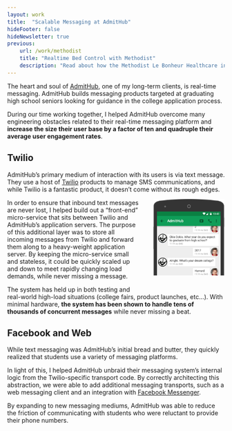 ```yaml
---
layout: work
title:  "Scalable Messaging at AdmitHub"
hideFooter: false
hideNewsletter: true
previous:
    url: /work/methodist
    title: "Realtime Bed Control with Methodist"
    description: "Read about how the Methodist Le Bonheur Healthcare in Memphis, Tennessee saved millions in licencing costs by switching off of third-party internal software, and onto a system that I helped develop."
---
```


The heart and soul of <a href="https://www.admithub.com/">AdmitHub</a>, one of my long-term clients, is real-time messaging. AdmitHub builds messaging products targeted at graduating high school seniors looking for guidance in the college application process.

During our time working together, I helped AdmitHub overcome many engineering obstacles related to their real-time messaging platform and <strong>increase the size their user base by a factor of ten and quadruple their average user engagement rates</strong>.

## Twilio

AdmitHub’s primary medium of interaction with its users is via text message. They use a host of <a href="https://www.twilio.com/">Twilio</a> products to manage SMS communications, and while Twilio is a fantastic product, it doesn’t come without its rough edges.

<img src="/img/projects/phone-mockup.png" style="width: 33%; float: right; margin: 0 0 2em 2em;">

In order to ensure that inbound text messages are never lost, I helped build out a “front-end” micro-service that sits between Twilio and AdmitHub’s application servers. The purpose of this additional layer was to store all incoming messages from Twilio and forward them along to a heavy-weight application server. By keeping the micro-service small and stateless, it could be quickly scaled up and down to meet rapidly changing load demands, while never missing a message.

The system has held up in both testing and real-world high-load situations (college fairs, product launches, etc…). With minimal hardware, <strong>the system has been shown to handle tens of thousands of concurrent messages</strong> while never missing a beat.

## Facebook and Web

While text messaging was AdmitHub’s initial bread and butter, they quickly realized that students use a variety of messaging platforms.

In light of this, I helped AdmitHub unbraid their messaging system’s internal logic from the Twilio-specific transport code. By correctly architecting this abstraction, we were able to add additional messaging transports, such as a web messaging client and an integration with <a href="https://www.messenger.com/t/1736529336578069">Facebook Messenger</a>.

By expanding to new messaging mediums, AdmitHub was able to reduce the friction of communicating with students who were reluctant to provide their phone numbers.
